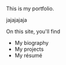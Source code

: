 This is my portfolio.

jajajajaja

On this site, you'll find

- My biography
- My projects
- My résumé
